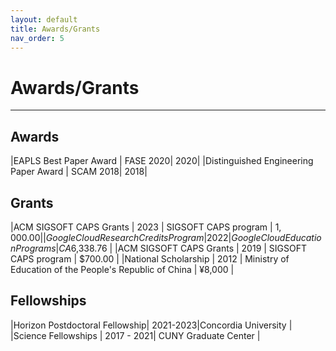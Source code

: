 ```yaml
---
layout: default
title: Awards/Grants
nav_order: 5
---
```


# Awards/Grants

----


## Awards

|EAPLS Best Paper Award | FASE 2020| 2020|
|Distinguished Engineering Paper Award | SCAM 2018| 2018|

## Grants

|ACM SIGSOFT CAPS Grants | 2023 | SIGSOFT CAPS program | $1,000.00 |
|Google Cloud Research Credits Program | 2022 |Google Cloud Education Programs | CA$6,338.76 |
|ACM SIGSOFT CAPS Grants | 2019 | SIGSOFT CAPS program | $700.00 |
|National Scholarship | 2012 | Ministry of Education of the People's Republic of China | ¥8,000 |


## Fellowships

|Horizon Postdoctoral Fellowship| 2021-2023|Concordia University |
|Science Fellowships | 2017 - 2021| CUNY Graduate Center |